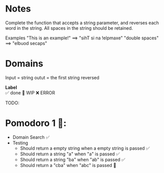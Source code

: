 # Notes

Complete the function that accepts a string parameter, and reverses each word in the string. All spaces in the string should be retained.

Examples
"This is an example!" ==> "sihT si na !elpmaxe"
"double  spaces"      ==> "elbuod  secaps"

# Domains

Input = string
outut = the first string reversed


**Label**  
✅ done 🚧 WIP ❌ ERROR

TODO:

# Pomodoro 1 🍅:

- Domain Search ✅
- Testing
    - Should return a empty string when a empty string is passed ✅
    - Should return a string "a" when "a" is passed ✅
    - Should return a string "ba" when "ab" is passed ✅
    - Should return a "cba" when "abc" is passed 🚧